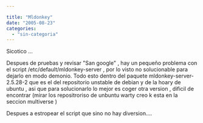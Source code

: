 ```yaml
---

title: "Mldonkey"
date: "2005-08-23"
categories: 
  - "sin-categoria"
---
```


Sicotico ...

Despues de pruebas y revisar "San google" , hay un pequeño problema con el script /etc/default/mldonkey-server , por lo visto no solucionable para dejarlo en modo demonio. Todo esto dentro del paquete mldonkey-server-2.5.28-2 que es el del repositorio unstable de debian y de la hoary de ubuntu , asi que para solucionarlo lo mejor es coger otra version , dificil de encontrar (mirar los repositroriso de unbuntu warty creo k esta en la seccion multiverse )

Despues a estropear el script que sino no hay diversion....
